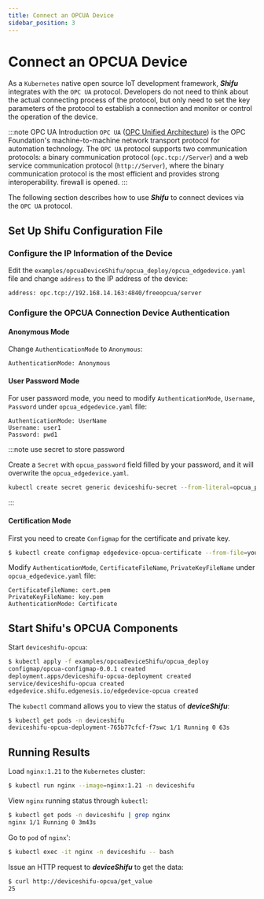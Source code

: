 ```yaml
---
title: Connect an OPCUA Device
sidebar_position: 3
---
```


# Connect an OPCUA Device

As a `Kubernetes` native open source IoT development framework, ***Shifu*** integrates with the `OPC UA` protocol. Developers do not need to think about the actual connecting process of the protocol, but only need to set the key parameters of the protocol to establish a connection and monitor or control the operation of the device.

:::note OPC UA Introduction
`OPC UA` ([OPC Unified Architecture](https://en.wikipedia.org/wiki/OPC_Unified_Architecture)) is the OPC Foundation's machine-to-machine network transport protocol for automation technology. The `OPC UA` protocol supports two communication protocols: a binary communication protocol (`opc.tcp://Server`) and a web service communication protocol (`http://Server`), where the binary communication protocol is the most efficient and provides strong interoperability. firewall is opened.
:::

The following section describes how to use ***Shifu*** to connect devices via the `OPC UA` protocol.

## Set Up Shifu Configuration File

### Configure the IP Information of the Device

Edit the `examples/opcuaDeviceShifu/opcua_deploy/opcua_edgedevice.yaml` file and change `address` to the IP address of the device:

```
address: opc.tcp://192.168.14.163:4840/freeopcua/server
```

### Configure the OPCUA Connection Device Authentication

#### Anonymous Mode

Change `AuthenticationMode` to `Anonymous`:

```
AuthenticationMode: Anonymous
```

#### User Password Mode

For user password mode, you need to modify `AuthenticationMode`, `Username`, `Password` under `opcua_edgedevice.yaml` file:

```
AuthenticationMode: UserName 
Username: user1  
Password: pwd1
```

:::note use secret to store password

Create a  `Secret` with `opcua_password` field filled by your password, and it will overwrite the `opcua_edgedevice.yaml`.

```bash
kubectl create secret generic deviceshifu-secret --from-literal=opcua_password=your_password -n deviceshifu
```

:::

#### Certification Mode

First you need to create `Configmap` for the certificate and private key.

```bash
$ kubectl create configmap edgedevice-opcua-certificate --from-file=your_certificate_file.pem --from-file=your_private_key.pem -n deviceshifu
```

Modify `AuthenticationMode`, `CertificateFileName`, `PrivateKeyFileName` under `opcua_edgedevice.yaml` file:

```
CertificateFileName: cert.pem  
PrivateKeyFileName: key.pem  
AuthenticationMode: Certificate
```

## Start Shifu's OPCUA Components

Start `deviceshifu-opcua`:

```bash
$ kubectl apply -f examples/opcuaDeviceShifu/opcua_deploy
configmap/opcua-configmap-0.0.1 created
deployment.apps/deviceshifu-opcua-deployment created
service/deviceshifu-opcua created
edgedevice.shifu.edgenesis.io/edgedevice-opcua created
```

The `kubectl` command allows you to view the status of ***deviceShifu***:

```bash
$ kubectl get pods -n deviceshifu
deviceshifu-opcua-deployment-765b77cfcf-f7swc 1/1 Running 0 63s
```

## Running Results

Load `nginx:1.21` to the `Kubernetes` cluster:

```bash
$ kubectl run nginx --image=nginx:1.21 -n deviceshifu
```

View `nginx` running status through `kubectl`:

```bash
$ kubectl get pods -n deviceshifu | grep nginx
nginx 1/1 Running 0 3m43s
```

Go to `pod` of `nginx`':

```bash
$ kubectl exec -it nginx -n deviceshifu -- bash
```

Issue an HTTP request to ***deviceShifu*** to get the data:

```bash
$ curl http://deviceshifu-opcua/get_value
25
```
